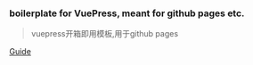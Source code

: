 ### boilerplate for VuePress, meant for github pages etc.

> vuepress开箱即用模板,用于github pages

[Guide](https://toraneneneko.github.io/VP-bolierplate/)